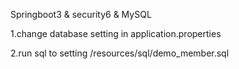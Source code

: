 Springboot3 & security6 & MySQL

1.change database setting in application.properties

2.run sql to setting /resources/sql/demo_member.sql 
